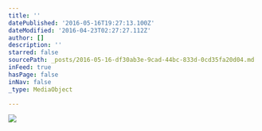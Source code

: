 ```yaml
---
title: ''
datePublished: '2016-05-16T19:27:13.100Z'
dateModified: '2016-04-23T02:27:27.112Z'
author: []
description: ''
starred: false
sourcePath: _posts/2016-05-16-df30ab3e-9cad-44bc-833d-0cd35fa20d04.md
inFeed: true
hasPage: false
inNav: false
_type: MediaObject

---
```

![](https://the-grid-user-content.s3-us-west-2.amazonaws.com/119dab59-f23f-4e03-b30c-adb9bd385b5b.jpg)